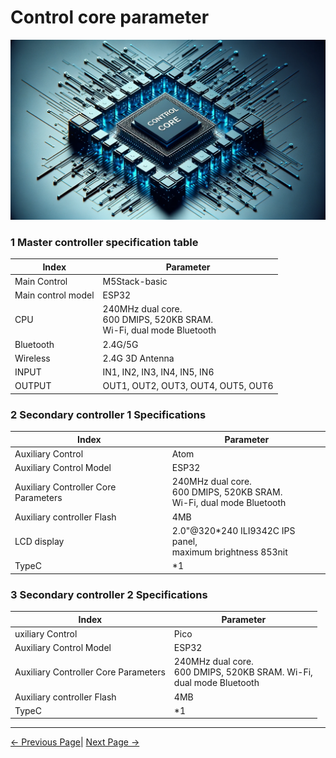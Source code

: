 # Control core parameter

![图](../../resources/8-FilesDownload/2-serialproduct/image.png)

### 1 Master controller specification table

| Index            | Parameter          |
| ---------------- | ------------------ |
| Main Control     | M5Stack-basic      |
| Main control model | ESP32            |
| CPU              | 240MHz dual core. <br> 600 DMIPS, 520KB SRAM.<br> Wi-Fi, dual mode Bluetooth |
| Bluetooth        | 2.4G/5G            |
| Wireless         | 2.4G 3D Antenna    |
| INPUT            | IN1, IN2, IN3, IN4, IN5, IN6 |
| OUTPUT           | OUT1, OUT2, OUT3, OUT4, OUT5, OUT6 |


### 2 Secondary controller 1 Specifications

| Index            | Parameter          |
| ---------------- | ------------------ |
| Auxiliary Control | Atom              |
| Auxiliary Control Model | ESP32       |
| Auxiliary Controller Core Parameters | 240MHz dual core. <br> 600 DMIPS, 520KB SRAM. <br> Wi-Fi, dual mode Bluetooth |
| Auxiliary controller Flash | 4MB                |
| LCD display | 2.0"@320*240 ILI9342C IPS panel, <br> maximum brightness 853nit |
| TypeC             | *1                |


### 3 Secondary controller 2 Specifications

| Index            | Parameter          |
| ---------------- | ------------------ |
| uxiliary Control | Pico               |
| Auxiliary Control Model | ESP32       |
| Auxiliary Controller Core Parameters | 240MHz dual core. <br> 600 DMIPS, 520KB SRAM. Wi-Fi, <br> dual mode Bluetooth |
| Auxiliary controller Flash | 4MB      |
| TypeC             | *1                |

---

[← Previous Page](../2.1_320_M5_product/2.1.1-MachineSpecification.md)| [Next Page →](../2.1_320_M5_product/2.1.3-MechanicalStructureParameter.md)